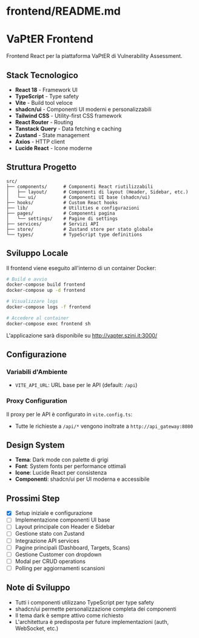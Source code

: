 # frontend/README.md

# VaPtER Frontend

Frontend React per la piattaforma VaPtER di Vulnerability Assessment.

## Stack Tecnologico

- **React 18** - Framework UI
- **TypeScript** - Type safety
- **Vite** - Build tool veloce
- **shadcn/ui** - Componenti UI moderni e personalizzabili
- **Tailwind CSS** - Utility-first CSS framework
- **React Router** - Routing
- **Tanstack Query** - Data fetching e caching
- **Zustand** - State management
- **Axios** - HTTP client
- **Lucide React** - Icone moderne

## Struttura Progetto

```
src/
├── components/      # Componenti React riutilizzabili
│   ├── layout/      # Componenti di layout (Header, Sidebar, etc.)
│   └── ui/          # Componenti UI base (shadcn/ui)
├── hooks/           # Custom React hooks
├── lib/             # Utilities e configurazioni
├── pages/           # Componenti pagina
│   └── settings/    # Pagine di settings
├── services/        # Servizi API
├── store/           # Zustand store per stato globale
└── types/           # TypeScript type definitions
```

## Sviluppo Locale

Il frontend viene eseguito all'interno di un container Docker:

```bash
# Build e avvio
docker-compose build frontend
docker-compose up -d frontend

# Visualizzare logs
docker-compose logs -f frontend

# Accedere al container
docker-compose exec frontend sh
```

L'applicazione sarà disponibile su http://vapter.szini.it:3000/

## Configurazione

### Variabili d'Ambiente

- `VITE_API_URL`: URL base per le API (default: `/api`)

### Proxy Configuration

Il proxy per le API è configurato in `vite.config.ts`:
- Tutte le richieste a `/api/*` vengono inoltrate a `http://api_gateway:8080`

## Design System

- **Tema**: Dark mode con palette di grigi
- **Font**: System fonts per performance ottimali
- **Icone**: Lucide React per consistenza
- **Componenti**: shadcn/ui per UI moderna e accessibile

## Prossimi Step

- [x] Setup iniziale e configurazione
- [ ] Implementazione componenti UI base
- [ ] Layout principale con Header e Sidebar
- [ ] Gestione stato con Zustand
- [ ] Integrazione API services
- [ ] Pagine principali (Dashboard, Targets, Scans)
- [ ] Gestione Customer con dropdown
- [ ] Modal per CRUD operations
- [ ] Polling per aggiornamenti scansioni

## Note di Sviluppo

- Tutti i componenti utilizzano TypeScript per type safety
- shadcn/ui permette personalizzazione completa dei componenti
- Il tema dark è sempre attivo come richiesto
- L'architettura è predisposta per future implementazioni (auth, WebSocket, etc.)